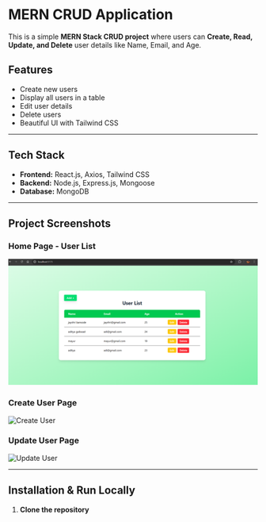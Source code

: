# MERN CRUD Application

This is a simple **MERN Stack CRUD project** where users can **Create, Read, Update, and Delete** user details like Name, Email, and Age.

##  Features

- Create new users
- Display all users in a table
- Edit user details
- Delete users
- Beautiful UI with Tailwind CSS

---

##  Tech Stack

- **Frontend:** React.js, Axios, Tailwind CSS
- **Backend:** Node.js, Express.js, Mongoose
- **Database:** MongoDB

---

##  Project Screenshots

###  Home Page - User List

![Home Page](add.png)

###  Create User Page

![Create User](images/create.png)

### Update User Page

![Update User](images/update.png)

---

##  Installation & Run Locally

1. **Clone the repository**

